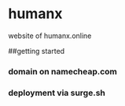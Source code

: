 # humanx
website of humanx.online

##getting started
### domain on namecheap.com
### deployment via surge.sh
